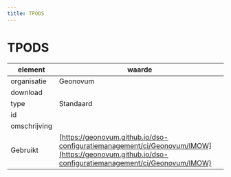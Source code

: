 ```yaml
---
title: TPODS
---
```


# TPODS

|element|waarde|
|-----|------|
| organisatie  |Geonovum|
| download  | [](<>)|
| type  |Standaard|
| id  ||
| omschrijving  ||
| Gebruikt|[https://geonovum.github.io/dso-configuratiemanagement/ci/Geonovum/IMOW](https://geonovum.github.io/dso-configuratiemanagement/ci/Geonovum/IMOW)|

